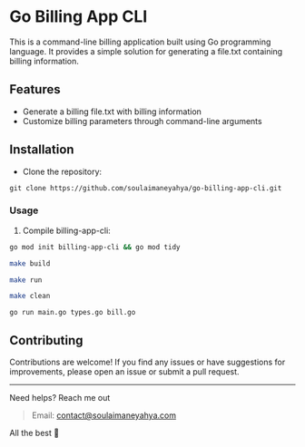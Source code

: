 # Go Billing App CLI

This is a command-line billing application built using Go programming language. It provides a simple solution for generating a file.txt containing billing information.

## Features

- Generate a billing file.txt with billing information
- Customize billing parameters through command-line arguments

## Installation

- Clone the repository:

```shell
git clone https://github.com/soulaimaneyahya/go-billing-app-cli.git
```

### Usage

1. Compile billing-app-cli:

```sh
go mod init billing-app-cli && go mod tidy
```

```sh
make build
```

```sh
make run
```

```sh
make clean
```

```shell
go run main.go types.go bill.go
```

## Contributing

Contributions are welcome! If you find any issues or have suggestions for improvements, please open an issue or submit a pull request.


----- 
Need helps? Reach me out

> Email: contact@soulaimaneyahya.com

All the best :beer:
